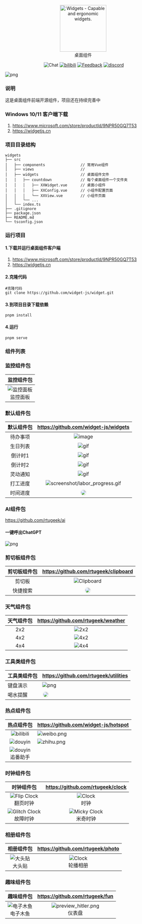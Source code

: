 <p align="center">
<a href="https://github.com/widget-js/widgets">
  <img width="150" src="https://raw.githubusercontent.com/widget-js/widgets/master/screenshot/logo.png" alt="Widgets - Capable and ergonomic widgets." width="300">
</a>
<br>
桌面组件
</p>

<p align="center">
  <img src="https://img.shields.io/github/license/widget-js/widgets" alt="">
  <img src="https://img.shields.io/badge/Q%E7%BE%A4-701784679-EB1923?logo=tencentqq&logoColor=white&sanitize=true" alt="Chat">
  <a href="https://space.bilibili.com/207395767"><img src="https://img.shields.io/badge/-Bilibili-00A1D6?logo=bilibili&logoColor=white" alt="bilibili"></a>
  <a href="https://txc.qq.com/products/450189"><img src="https://img.shields.io/badge/-功能建议-2378ff?logo=vowpalwabbit&logoColor=white&sanitize=true" alt="Feedback"></a>
  <a href="https://discord.gg/vwSAaRR8cT"><img src="https://img.shields.io/badge/-Discord-5865F2?logo=discord&logoColor=white" alt="discord"></a>
</p>

![png](public/screenshot.jpg)

### 说明

这是桌面组件前端开源组件，项目还在持续完善中

### Windows 10/11 客户端下载

1. https://www.microsoft.com/store/productId/9NPR50GQ7T53
2. https://widgetjs.cn

### 项目目录结构

```
widgets
├── src
│   ├── components                // 常用Vue组件
│   ├── views                     //
│   ├── widgets                   // 桌面组件文件
│   │   ├── countdown             // 每个桌面组件一个文件夹
│   │   │   ├── XXWidget.vue      // 桌面小组件
│   │   │   ├── XXConfig.vue      // 小组件配置页面
│   │   │   └── XXView.vue        // 小组件页面
│   │   └── ...
│   └── index.ts
├── .gitignore
├── package.json
├── README.md
└── tsconfig.json
```

### 运行项目

#### 1.下载并运行桌面组件客户端

1. https://www.microsoft.com/store/productId/9NPR50GQ7T53
2. https://widgetjs.cn

#### 2.克隆代码

```shell
#克隆代码
git clone https://github.com/widget-js/widget.git

```

#### 3.到项目目录下载依赖

```shell
pnpm install
```

#### 4.运行

```shell
pnpm serve
```

### 组件列表

### 监控组件包

|                                                     监控组件包                                                     |                                                                                                 
|:-------------------------------------------------------------------------------------------------------------:|
| ![监控面板](https://github.com/rtugeek/monitor/blob/master/public/image/preview_base_panel.png?raw=true) <br/>监控面板 |


### 默认组件包

| 默认组件包 |                                     https://github.com/widget-js/widgets                                     |
|:-----:|:------------------------------------------------------------------------------------------------------------:| 
| 待办事项  |                                ![image](public/images/preview_todo_list.png)                                 |
| 生日列表  |                               ![gif](public/images/preview_birthday_list.png)                                |
| 倒计时1  |                                 ![gif](public/images/preview_countdown.png)                                  |
| 倒计时2  |                                 ![gif](public/images/preview_countdown2.png)                                 |
| 灵动通知  |                                    ![gif](screenshot/dynamic_island.gif)                                     |
| 打工进度  |                       ![screenshot/labor_progress.gif](screenshot/labor_progress.gif)                        |
| 时间进度  | <img style="border: 3px solid #c3c3c31f;border-radius: 12px" src="public/images/preview_time_progress.png"/> |


### AI组件包

https://github.com/rtugeek/ai

#### 一键呼出ChatGPT

![png](https://raw.githubusercontent.com/rtugeek/ai/master/screenshot.png)

### 剪切板组件包

| 剪切板组件包 |                                     https://github.com/rtugeek/clipboard                                     |
|:------:|:------------------------------------------------------------------------------------------------------------:| 
|  剪切板   | ![Clipboard](https://raw.githubusercontent.com/rtugeek/clipboard/master/public/images/preview_clipboard.png) | 
|  快捷搜索  |   <img style="border: 3px solid #c3c3c31f;border-radius: 12px" src="public/images/preview_clipboard.png"/>   |

### 天气组件包

| 天气组件包 |                             https://github.com/rtugeek/weather                             |
|:-----:|:------------------------------------------------------------------------------------------:| 
|  2x2  | ![2x2](https://raw.githubusercontent.com/rtugeek/weather/master/public/preview_small.png)  | 
|  4x2  | ![4x2](https://raw.githubusercontent.com/rtugeek/weather/master/public/preview_medium.png) | 
|  4x4  | ![4x4](https://raw.githubusercontent.com/rtugeek/weather/master/public/preview_large.png)  |


### 工具类组件包
| 工具类组件包                                                                                                        | https://github.com/rtugeek/utilities                                                                          |
|---------------------------------------------------------------------------------------------------------------|---------------------------------------------------------------------------------------------------------------| 
| 键盘演示  | ![png](./public/images/preview_keystroke.png)                                                                 |
| 喝水提醒  | <img style="border: 3px solid #c3c3c31f;border-radius: 12px" src="public/images/preview_water_reminder.png"/> |



### 热点组件包
|                                                        热点组件包                                                         |https://github.com/widget-js/hotspot|
|:--------------------------------------------------------------------------------------------------------------------:|----------------------------------------------------------------------------------------------------------| 
|    ![bilibili](https://raw.githubusercontent.com/widget-js/hotspot/master/public/images/bilibili_hot_search.png)     | ![weibo.png](https://raw.githubusercontent.com/widget-js/hotspot/master/public/images/weibo_hot_search.png)  |
|        ![douyin](https://raw.githubusercontent.com/widget-js/hotspot/master/public/images/preview_douyin.png)        | ![zhihu.png](https://raw.githubusercontent.com/widget-js/hotspot/master/public/images/preview_zhihu.png)  |
|  ![douyin](https://raw.githubusercontent.com/widget-js/hotspot/master/public/images/preview_bangumi.png)  <br/>追番助手  |   |

### 时钟组件包

|                                                        时钟组件包                                                         |                                          https://github.com/rtugeek/clock                                          |
|:--------------------------------------------------------------------------------------------------------------------:|:------------------------------------------------------------------------------------------------------------------:| 
|![Flip Clock](https://raw.githubusercontent.com/rtugeek/clock/master/public/images/preview_flip_clock.png) <br/>翻页时钟    |     ![Clock](https://raw.githubusercontent.com/rtugeek/clock/master/public/images/preview_clock.png)  <br/>时钟      |
| ![Glitch Clock](https://raw.githubusercontent.com/rtugeek/clock/master/public/images/preview_glitch_clock.png)  <br/>故障时钟 | ![Micky Clock](https://raw.githubusercontent.com/rtugeek/clock/master/public/images/preview_micky_clock.png)  <br/>米奇时钟 |


### 相册组件包

|                                                   相册组件包                                                    |                                            https://github.com/rtugeek/photo                                             |
|:----------------------------------------------------------------------------------------------------------:|:-----------------------------------------------------------------------------------------------------------------------:| 
| ![大头贴](https://raw.githubusercontent.com/rtugeek/photo/master/public/images/preview_sticker.png) <br/>大头贴 |       ![Clock](https://raw.githubusercontent.com/rtugeek/photo/master/public/images/preview_photo.png)  <br/>轮播相册       |



### 趣味组件包

|                                                    趣味组件包                                                     |                                                  https://github.com/rtugeek/fun                                                  |
|:------------------------------------------------------------------------------------------------------------:|:--------------------------------------------------------------------------------------------------------------------------------:| 
| ![电子木鱼](https://raw.githubusercontent.com/rtugeek/fun/master/public/images/preview_wooden_fish.png) <br/>电子木鱼 | ![preview_hitler.png](https://raw.githubusercontent.com/rtugeek/fun/refs/heads/master/public/images/preview_hitler.png) <br/>仪表盘 |


